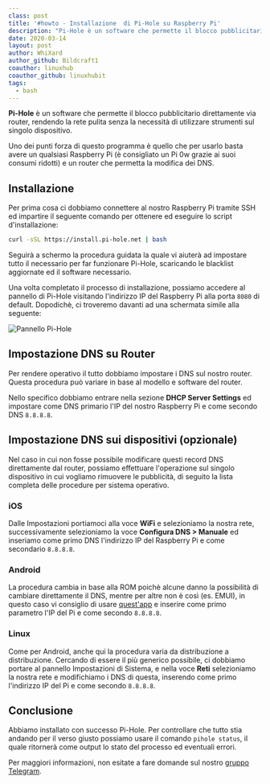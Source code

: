 ```yaml
---
class: post
title: '#howto - Installazione  di Pi-Hole su Raspberry Pi'
description: "Pi-Hole è un software che permette il blocco pubblicitario direttamente via router, rendendo la rete pulita senza la nec.."
date: 2020-03-14
layout: post
author: WhiXard
author_github: Bildcraft1
coauthor: linuxhub
coauthor_github: linuxhubit
tags:
  - bash
---
```

**Pi-Hole** è un software che permette il blocco pubblicitario direttamente via router, rendendo la rete pulita senza la necessità di utilizzare strumenti sul singolo dispositivo.

Uno dei punti forza di questo programma è quello che per usarlo basta avere un qualsiasi Raspberry Pi (è consigliato un Pi 0w grazie ai suoi consumi ridotti) e un router che permetta la modifica dei DNS.

## Installazione

Per prima cosa ci dobbiamo connettere al nostro Raspberry Pi tramite SSH ed impartire il seguente comando per ottenere ed eseguire lo script d'installazione:

```bash
curl -sSL https://install.pi-hole.net | bash
```

Seguirà a schermo la procedura guidata la quale vi aiuterà ad impostare tutto il necessario per far funzionare Pi-Hole, scaricando le blacklist aggiornate ed il software necessario.

Una volta completato il processo di installazione, possiamo accedere al pannello di Pi-Hole visitando l'indirizzo IP del Raspberry Pi alla porta `8080` di default. Dopodichè, ci troveremo davanti ad una schermata simile alla seguente:

![Pannello Pi-Hole](storage/Schermata%20da%202020-03-05%2020-12-45.png)

## Impostazione DNS su Router

Per rendere operativo il tutto dobbiamo impostare i DNS sul nostro router. Questa procedura può variare in base al modello e software del router.

Nello specifico dobbiamo entrare nella sezione **DHCP Server Settings** ed impostare come DNS primario l'IP del nostro Raspberry Pi e come secondo DNS `8.8.8.8`.

## Impostazione DNS sui dispositivi (opzionale)

Nel caso in cui non fosse possibile modificare questi record DNS direttamente dal router, possiamo effettuare l'operazione sul singolo dispositivo in cui vogliamo rimuovere le pubblicità, di seguito la lista completa delle procedure per sistema operativo.

### iOS

Dalle Impostazioni portiamoci alla voce **WiFi** e selezioniamo la nostra rete, successivamente selezioniamo la voce **Configura DNS > Manuale** ed inseriamo come primo DNS l'indirizzo IP del Raspberry Pi e come secondario `8.8.8.8`.

### Android

La procedura cambia in base alla ROM poichè alcune danno la possibilità di cambiare direttamente il DNS, mentre per altre non è così (es. EMUI), in questo caso vi consiglio di usare [quest'app](https://play.google.com/store/apps/details?id=com.burakgon.dnschanger&hl=it) e inserire come primo parametro l'IP del Pi e come secondo `8.8.8.8`.

### Linux

Come per Android, anche qui la procedura varia da distribuzione a distribuzione. Cercando di essere il più generico possibile, ci dobbiamo portare al pannello Impostazioni di Sistema, e nella voce **Reti** selezioniamo la nostra rete e modifichiamo i DNS di questa, inserendo come primo l'indirizzo IP del Pi e come secondo `8.8.8.8`.

## Conclusione

Abbiamo installato con successo Pi-Hole. Per controllare che tutto stia andando per il verso giusto possiamo usare il comando `pihole status`, il quale ritornerà come output lo stato del processo ed eventuali errori.

Per maggiori informazioni, non esitate a fare domande sul nostro [gruppo Telegram](https://t.me/linuxpeople).